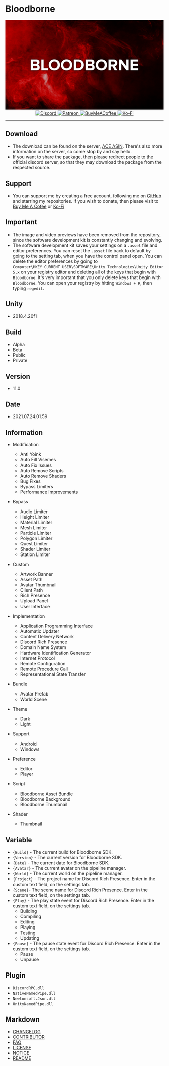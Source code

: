 # **Bloodborne**

[Discord]: https://discord.gg/U8vHS7y
[Patreon]: https://patreon.com/AceAsin
[BuyMeACofee]: https://buymeacoffee.com/aceasin
[Ko-Fi]: https://ko-fi.com/aceasin

<div align='center'>
    <a href='https://discord.gg/U8vHS7y' title='Discord'>
        <img alt='Discord' src='../Asset/Image/Background.png' />
    </a>
</div>

<div align='center'>
    <a href='https://discord.gg/U8vHS7y'>
        <img alt='Discord' src='https://img.shields.io/discord/492294696912158720?color=5865F2&logoColor=FFFFFF&label=%CE%9BCE%20%CE%9BSIN%E2%84%A2&logo=Discord&style=for-the-badge' />
    </a>
    <a href='https://patreon.com/AceAsin' title='Patreon'>
        <img alt='Patreon' src='https://img.shields.io/badge/dynamic/json?url=https%3A%2F%2Fwww.patreon.com%2Fapi%2Fcampaigns%2F1839759&query=data.attributes.patron_count&suffix=%20Patrons&color=FF5441&label=Patreon&logo=Patreon&logoColor=FFFFFF&style=for-the-badge' />
    </a>
    <a href='https://buymeacoffee.com/aceasin' title='BuyMeACoffee'>
        <img alt='BuyMeACoffee' src='https://img.shields.io/badge/Buy%20Me%20A%20Coffee-Buy-FFDD00?logo=buymeacoffee&logoColor=FFFFFF&style=for-the-badge' />
    </a>
    <a href='https://ko-fi.com/aceasin' title='Ko-Fi'>
        <img alt='Ko-Fi' src='https://img.shields.io/badge/Ko--Fi-Buy-FF5E5B?logo=Ko-Fi&logoColor=FFFFFF&style=for-the-badge' />
    </a>
</div>

---

## Download

- The download can be found on the server, [ΛCE ΛSIN](https://discord.gg/U8vHS7y). There's also more information on the server, so come stop by and say hello.
- If you want to share the package, then please redirect people to the official discord server, so that they may download the package from the respected source.

## Support

- You can support me by creating a free account, following me on [GitHub](https://github.com/AceAsin) and starring my repositories. If you wish to donate, then please visit to [Buy Me A Cofee](https://buymeacoffee.com/aceasin) or [Ko-Fi](https://ko-fi.com/aceasin)

## Important

- The image and video previews have been removed from the repository, since the software development kit is constantly changing and evolving.
- The software development kit saves your settings on a `.asset` file and editor preferences. You can reset the `.asset` file back to default by going to the setting tab, when you have the control panel open. You can delete the editor preferences by going to `Computer\HKEY_CURRENT_USER\SOFTWARE\Unity Technologies\Unity Editor 5.x` on your registry editor and deleting all of the keys that begin with `Bloodborne`. It's very important that you only delete keys that begin with `Bloodborne`. You can open your registry by hitting `Windows + R`, then typing `regedit`.

## Unity

- 2018.4.20f1

## Build

- Alpha
- Beta
- Public
- Private

## Version

- 11.0

## Date

- 2021.07.24.01.59

## Information

- Modification
  - Anti Yoink
  - Auto Fill Visemes
  - Auto Fix Issues
  - Auto Remove Scripts
  - Auto Remove Shaders
  - Bug Fixes
  - Bypass Limiters
  - Performance Improvements

- Bypass
  - Audio Limiter
  - Height Limiter
  - Material Limiter
  - Mesh Limiter
  - Particle Limiter
  - Polygon Limiter
  - Quest Limiter
  - Shader Limiter
  - Station Limiter

- Custom
  - Artwork Banner
  - Asset Path
  - Avatar Thumbnail
  - Client Path
  - Rich Presence
  - Upload Panel
  - User Interface

- Implementation
  - Application Programming Interface
  - Automatic Updater
  - Content Delivery Network
  - Discord Rich Presence
  - Domain Name System
  - Hardware Identification Generator
  - Internet Protocol
  - Remote Configuration
  - Remote Procedure Call
  - Representational State Transfer

- Bundle
  - Avatar Prefab
  - World Scene

- Theme
  - Dark
  - Light

- Support
  - Android
  - Windows

- Preference
  - Editor
  - Player

- Script
  - Bloodborne Asset Bundle
  - Bloodborne Background
  - Bloodborne Thumbnail

- Shader
  - Thumbnail

## Variable

- `{Build}` - The current build for Bloodborne SDK.
- `{Version}` - The current version for Bloodborne SDK.
- `{Date}` - The current date for Bloodborne SDK.
- `{Avatar}` - The current avatar on the pipeline manager.
- `{World}` - The current world on the pipeline manager.
- `{Project}` - The project name for Discord Rich Presence. Enter in the custom text field, on the settings tab.
- `{Scene}`- The scene name for Discord Rich Presence. Enter in the custom text field, on the settings tab.
- `{Play}` - The play state event for Discord Rich Presence. Enter in the custom text field, on the settings tab.
  - Building
  - Compiling
  - Editing
  - Playing
  - Testing
  - Updating
- `{Pause}` - The pause state event for Discord Rich Presence. Enter in the custom text field, on the settings tab.
  - Pause
  - Unpause

## Plugin

- `DiscordRPC.dll`
- `NativeNamedPipe.dll`
- `Newtonsoft.Json.dll`
- `UnityNamedPipe.dll`

## Markdown

- [CHANGELOG](CHANGELOG.md)
- [CONTRIBUTOR](CONTRIBUTOR.md)
- [FAQ](FAQ.md)
- [LICENSE](LICENSE.md)
- [NOTICE](NOTICE.md)
- [README](README.md)

